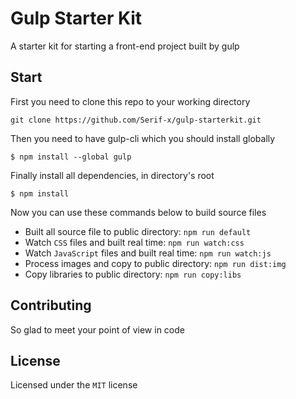 # Gulp Starter Kit

A starter kit for starting a front-end project built by gulp

## Start

First you need to clone this repo to your working directory

```
git clone https://github.com/Serif-x/gulp-starterkit.git
```

Then you need to have gulp-cli which you should install globally

```
$ npm install --global gulp
```

Finally install all dependencies, in directory's root

```
$ npm install
```

Now you can use these commands below to build source files

- Built all source file to public directory:  `npm run default`
- Watch `CSS` files and built real time: `npm run watch:css`
- Watch `JavaScript` files and built  real time: `npm run watch:js`
- Process images and copy to public directory: `npm run dist:img`
- Copy libraries to public directory: `npm run copy:libs`

## Contributing

So glad to meet your point of view in code

## License

Licensed under the `MIT` license
